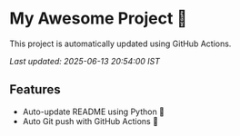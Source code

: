 # My Awesome Project 🚀

This project is automatically updated using GitHub Actions.

_Last updated: 2025-06-13 20:54:00 IST_

## Features
- Auto-update README using Python 🐍
- Auto Git push with GitHub Actions 🤖
